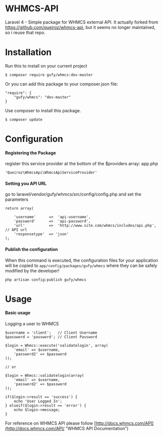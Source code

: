 WHMCS-API
=======

Laravel 4 - Simple package for WHMCS external API. It actually forked from https://github.com/queiroz/whmcs-api, but it seems no longer maintained, so i reuse that repo.

Installation
============

Run this to install on your current project

	$ composer require gufy/whmcs:dev-master 

Or you can add this package to your composer.json file:


	"require": {
		"gufy/whmcs": "dev-master"
	}


Use composer to install this package.

	$ composer update

Configuration
=============

#### Registering the Package

register this service provider at the bottom of the $providers array: app.php

	'Queiroz\WhmcsApi\WhmcsApiServiceProvider'

#### Setting you API URL

go to laravel/vendor/gufy/whmcs/src/config/config.php and set the parameters


	return array(

		'username'		=>	'api-username',
		'password'		=>	'api-password',
		'url'			=>	'http://www.site.com/whmcs/includes/api.php', // API url
		'responsetype'	=> 'json'
	);

#### Publish the configuration

When this command is executed, the configuration files for your application will be copied to `app/config/packages/gufy/whmcs` where they can be safely modified by the developer!

	php artisan config:publish gufy/whmcs

Usage
=====

#### Basic usage

Logging a user to WHMCS

	$username = 'client';	// Client Username
	$password = 'password'; // Client Password

	$login = Whmcs::execute('validatelogin', array(
		'email' => $username, 
		'password2' => $password
	));

	// or

	$login = Whmcs::validatelogin(array(
		'email' => $username, 
		'password2' => $password
	));

	if($login->result == 'success') {
		echo 'User Logged In';
	} elseif($login->result == 'error') {
		echo $login->message;
	}

For reference on WHMCS API please follow [http://docs.whmcs.com/API](http://docs.whmcs.com/API/ "WHMCS API Documentation")
